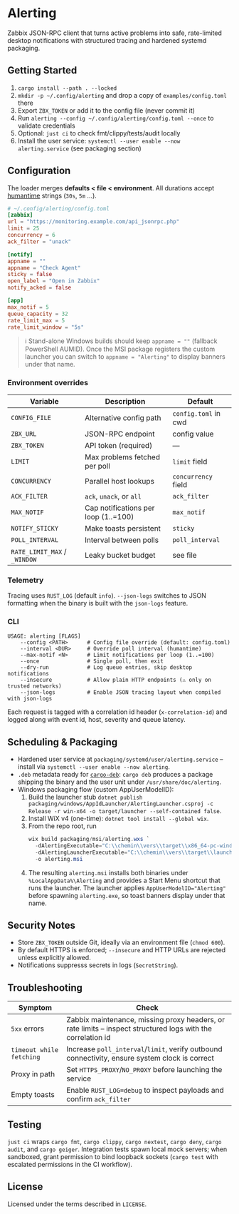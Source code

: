 # Alerting

Zabbix JSON-RPC client that turns active problems into safe, rate-limited desktop notifications with structured tracing and hardened systemd packaging.

## Getting Started
1. `cargo install --path . --locked`
2. `mkdir -p ~/.config/alerting` and drop a copy of `examples/config.toml` there
3. Export `ZBX_TOKEN` or add it to the config file (never commit it)
4. Run `alerting --config ~/.config/alerting/config.toml --once` to validate credentials
5. Optional: `just ci` to check fmt/clippy/tests/audit locally
6. Install the user service: `systemctl --user enable --now alerting.service` (see packaging section)

## Configuration
The loader merges **defaults < file < environment**. All durations accept [humantime](https://docs.rs/humantime) strings (`30s`, `5m` …).

```toml
# ~/.config/alerting/config.toml
[zabbix]
url = "https://monitoring.example.com/api_jsonrpc.php"
limit = 25
concurrency = 6
ack_filter = "unack"

[notify]
appname = ""
appname = "Check Agent"
sticky = false
open_label = "Open in Zabbix"
notify_acked = false

[app]
max_notif = 5
queue_capacity = 32
rate_limit_max = 5
rate_limit_window = "5s"
```

> ℹ️  Stand-alone Windows builds should keep `appname = ""` (fallback PowerShell AUMID). Once the MSI package registers the custom launcher you can switch to `appname = "Alerting"` to display banners under that name.

### Environment overrides
| Variable | Description | Default |
| --- | --- | --- |
| `CONFIG_FILE` | Alternative config path | `config.toml` in cwd |
| `ZBX_URL` | JSON-RPC endpoint | config value |
| `ZBX_TOKEN` | API token (required) | — |
| `LIMIT` | Max problems fetched per poll | `limit` field |
| `CONCURRENCY` | Parallel host lookups | `concurrency` field |
| `ACK_FILTER` | `ack`, `unack`, or `all` | `ack_filter` |
| `MAX_NOTIF` | Cap notifications per loop (1..=100) | `max_notif` |
| `NOTIFY_STICKY` | Make toasts persistent | `sticky` |
| `POLL_INTERVAL` | Interval between polls | `poll_interval` |
| `RATE_LIMIT_MAX` / `_WINDOW` | Leaky bucket budget | see file |

### Telemetry
Tracing uses `RUST_LOG` (default `info`). `--json-logs` switches to JSON formatting when the binary is built with the `json-logs` feature.

### CLI
```
USAGE: alerting [FLAGS]
    --config <PATH>      # Config file override (default: config.toml)
    --interval <DUR>     # Override poll interval (humantime)
    --max-notif <N>      # Limit notifications per loop (1..=100)
    --once               # Single poll, then exit
    --dry-run            # Log queue entries, skip desktop notifications
    --insecure           # Allow plain HTTP endpoints (⚠️ only on trusted networks)
    --json-logs          # Enable JSON tracing layout when compiled with json-logs
```
Each request is tagged with a correlation id header (`x-correlation-id`) and logged along with event id, host, severity and queue latency.

## Scheduling & Packaging
* Hardened user service at `packaging/systemd/user/alerting.service` – install via `systemctl --user enable --now alerting`.
* `.deb` metadata ready for [`cargo-deb`](https://github.com/mmstick/cargo-deb): `cargo deb` produces a package shipping the binary and the user unit under `/usr/share/doc/alerting`.
* Windows packaging flow (custom AppUserModelID):
  1. Build the launcher stub `dotnet publish packaging/windows/AppIdLauncher/AlertingLauncher.csproj -c Release -r win-x64 -o target/launcher --self-contained false`.
  2. Install WiX v4 (one-time): `dotnet tool install --global wix`.
  3. From the repo root, run
     ```powershell
     wix build packaging/msi/alerting.wxs `
       -dAlertingExecutable="C:\\chemin\\vers\\target\\x86_64-pc-windows-msvc\\release\\alerting.exe" `
       -dAlertingLauncherExecutable="C:\\chemin\\vers\\target\\launcher\\AlertingLauncher.exe" `
       -o alerting.msi
     ```
  4. The resulting `alerting.msi` installs both binaries under `%LocalAppData%\Alerting` and provides a Start Menu shortcut that runs the launcher. The launcher applies `AppUserModelID="Alerting"` before spawning `alerting.exe`, so toast banners display under that name.

## Security Notes
* Store `ZBX_TOKEN` outside Git, ideally via an environment file (`chmod 600`).
* By default HTTPS is enforced; `--insecure` and HTTP URLs are rejected unless explicitly allowed.
* Notifications suppresss secrets in logs (`SecretString`).

## Troubleshooting
| Symptom | Check |
| --- | --- |
| `5xx` errors | Zabbix maintenance, missing proxy headers, or rate limits – inspect structured logs with the correlation id |
| `timeout while fetching` | Increase `poll_interval`/`limit`, verify outbound connectivity, ensure system clock is correct |
| Proxy in path | Set `HTTPS_PROXY`/`NO_PROXY` before launching the service |
| Empty toasts | Enable `RUST_LOG=debug` to inspect payloads and confirm `ack_filter` |

## Testing
`just ci` wraps `cargo fmt`, `cargo clippy`, `cargo nextest`, `cargo deny`, `cargo audit`, and `cargo geiger`. Integration tests spawn local mock servers; when sandboxed, grant permission to bind loopback sockets (`cargo test` with escalated permissions in the CI workflow).

## License
Licensed under the terms described in `LICENSE`.
